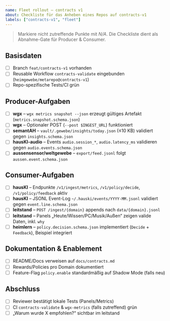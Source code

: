 ```yaml
---
name: Fleet rollout – contracts v1
about: Checkliste für das Anheben eines Repos auf contracts-v1
labels: ["contracts-v1", "fleet"]
---
```


> Markiere nicht zutreffende Punkte mit _N/A_. Die Checkliste dient als Abnahme-Gate für Producer & Consumer.

## Basisdaten
- [ ] Branch `feat/contracts-v1` vorhanden
- [ ] Reusable Workflow `contracts-validate` eingebunden (`heimgewebe/metarepo@contracts-v1`)
- [ ] Repo-spezifische Tests/CI grün

## Producer-Aufgaben
- [ ] **wgx** – `wgx metrics snapshot --json` erzeugt gültiges Artefakt (`metrics.snapshot.schema.json`)
- [ ] **wgx** – Optionaler POST (`--post $INGEST_URL`) funktioniert
- [ ] **semantAH** – `vault/.gewebe/insights/today.json` (≤10 KB) validiert gegen `insights.schema.json`
- [ ] **hausKI-audio** – Events `audio.session_*`, `audio.latency_ms` validieren gegen `audio.events.schema.json`
- [ ] **aussensensor/weltgewebe** – `export/feed.jsonl` folgt `aussen.event.schema.json`

## Consumer-Aufgaben
- [ ] **hausKI** – Endpunkte `/v1/ingest/metrics`, `/v1/policy/decide`, `/v1/policy/feedback` aktiv
- [ ] **hausKI** – JSONL Event-Log `~/.hauski/events/YYYY-MM.jsonl` validiert gegen `event.line.schema.json`
- [ ] **leitstand** – `POST /ingest/{domain}` appends nach `data/{domain}.jsonl`
- [ ] **leitstand** – Panels „Heute/Wissen/PC/Musik/Außen“ zeigen valide Daten, inkl. `why`
- [ ] **heimlern** – `policy.decision.schema.json` implementiert (`Decide` + `Feedback`), Beispiel integriert

## Dokumentation & Enablement
- [ ] README/Docs verweisen auf `docs/contracts.md`
- [ ] Rewards/Policies pro Domain dokumentiert
- [ ] Feature-Flag `policy.enable` standardmäßig auf Shadow Mode (falls neu)

## Abschluss
- [ ] Reviewer bestätigt lokale Tests (Panels/Metrics)
- [ ] CI `contracts-validate` & `wgx-metrics` (falls zutreffend) grün
- [ ] „Warum wurde X empfohlen?“ sichtbar im leitstand
